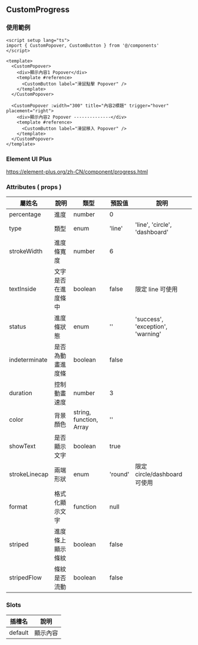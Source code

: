 ## CustomProgress

### 使用範例

```vue
<script setup lang="ts">
import { CustomPopover, CustomButton } from '@/components'
</script>

<template>
  <CustomPopover>
    <div>顯示內容1 Popover</div>
    <template #reference>
      <CustomButton label="滑鼠點擊 Popover" />
    </template>
  </CustomPopover>

  <CustomPopover :width="300" title="內容2標題" trigger="hover" placement="right">
    <div>顯示內容2 Popover --------------</div>
    <template #reference>
      <CustomButton label="滑鼠移入 Popover" />
    </template>
  </CustomPopover>
</template>
```

### Element UI Plus

https://element-plus.org/zh-CN/component/progress.html

### Attributes ( props )

| 屬姓名        | 說明               | 類型                    | 預設值  | 說明                              |
| ------------- | ------------------ | ----------------------- | ------- | --------------------------------- |
| percentage    | 進度               | number                  | 0       |                                   |
| type          | 類型               | enum                    | 'line'  | 'line', 'circle', 'dashboard'     |
| strokeWidth   | 進度條寬度         | number                  | 6       |                                   |
| textInside    | 文字是否在進度條中 | boolean                 | false   | 限定 line 可使用                  |
| status        | 進度條狀態         | enum                    | ''      | 'success', 'exception', 'warning' |
| indeterminate | 是否為動畫進度條   | boolean                 | false   |                                   |
| duration      | 控制動畫速度       | number                  | 3       |                                   |
| color         | 背景顏色           | string, function, Array | ''      |                                   |
| showText      | 是否顯示文字       | boolean                 | true    |                                   |
| strokeLinecap | 兩端形狀           | enum                    | 'round' | 限定 circle/dashboard 可使用      |
| format        | 格式化顯示文字     | function                | null    |                                   |
| striped       | 進度條上顯示條紋   | boolean                 | false   |                                   |
| stripedFlow   | 條紋是否流動       | boolean                 | false   |                                   |

### Slots

| 插槽名  | 說明     |
| ------- | -------- |
| default | 顯示內容 |
